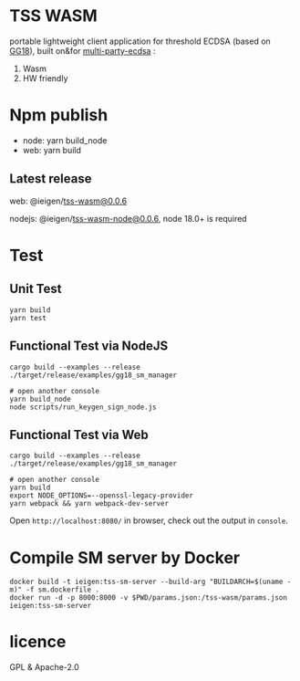 # TSS WASM
portable lightweight client application for threshold ECDSA (based on [GG18](https://eprint.iacr.org/2019/114.pdf)), built on&for [multi-party-ecdsa](https://github.com/ZenGo-X/multi-party-ecdsa) : 
1) Wasm
2) HW friendly

# Npm publish

* node: yarn build_node
* web: yarn build

## Latest release

web: @ieigen/tss-wasm@0.0.6

nodejs: @ieigen/tss-wasm-node@0.0.6, node 18.0+ is required

# Test

## Unit Test
```
yarn build
yarn test
```

## Functional Test via NodeJS
```
cargo build --examples --release
./target/release/examples/gg18_sm_manager

# open another console
yarn build_node
node scripts/run_keygen_sign_node.js
```

## Functional Test via Web

```
cargo build --examples --release
./target/release/examples/gg18_sm_manager

# open another console
yarn build
export NODE_OPTIONS=--openssl-legacy-provider
yarn webpack && yarn webpack-dev-server
```

Open `http://localhost:8080/` in browser, check out the output in `console`.

# Compile SM server by Docker

```
docker build -t ieigen:tss-sm-server --build-arg "BUILDARCH=$(uname -m)" -f sm.dockerfile .
docker run -d -p 8000:8000 -v $PWD/params.json:/tss-wasm/params.json ieigen:tss-sm-server
```

# licence
GPL & Apache-2.0
